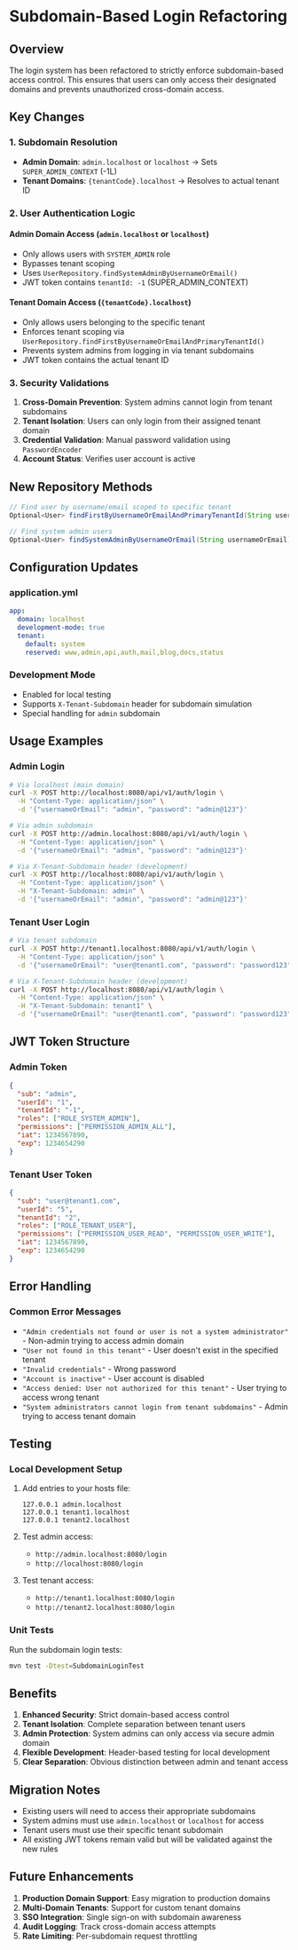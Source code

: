 # Subdomain-Based Login Refactoring

## Overview

The login system has been refactored to strictly enforce subdomain-based access control. This ensures that users can only access their designated domains and prevents unauthorized cross-domain access.

## Key Changes

### 1. Subdomain Resolution
- **Admin Domain**: `admin.localhost` or `localhost` → Sets `SUPER_ADMIN_CONTEXT` (-1L)
- **Tenant Domains**: `{tenantCode}.localhost` → Resolves to actual tenant ID

### 2. User Authentication Logic

#### Admin Domain Access (`admin.localhost` or `localhost`)
- Only allows users with `SYSTEM_ADMIN` role
- Bypasses tenant scoping
- Uses `UserRepository.findSystemAdminByUsernameOrEmail()`
- JWT token contains `tenantId: -1` (SUPER_ADMIN_CONTEXT)

#### Tenant Domain Access (`{tenantCode}.localhost`)
- Only allows users belonging to the specific tenant
- Enforces tenant scoping via `UserRepository.findFirstByUsernameOrEmailAndPrimaryTenantId()`
- Prevents system admins from logging in via tenant subdomains
- JWT token contains the actual tenant ID

### 3. Security Validations

1. **Cross-Domain Prevention**: System admins cannot login from tenant subdomains
2. **Tenant Isolation**: Users can only login from their assigned tenant domain
3. **Credential Validation**: Manual password validation using `PasswordEncoder`
4. **Account Status**: Verifies user account is active

## New Repository Methods

```java
// Find user by username/email scoped to specific tenant
Optional<User> findFirstByUsernameOrEmailAndPrimaryTenantId(String usernameOrEmail, Long tenantId);

// Find system admin users
Optional<User> findSystemAdminByUsernameOrEmail(String usernameOrEmail);
```

## Configuration Updates

### application.yml
```yaml
app:
  domain: localhost
  development-mode: true
  tenant:
    default: system
    reserved: www,admin,api,auth,mail,blog,docs,status
```

### Development Mode
- Enabled for local testing
- Supports `X-Tenant-Subdomain` header for subdomain simulation
- Special handling for `admin` subdomain

## Usage Examples

### Admin Login
```bash
# Via localhost (main domain)
curl -X POST http://localhost:8080/api/v1/auth/login \
  -H "Content-Type: application/json" \
  -d '{"usernameOrEmail": "admin", "password": "admin@123"}'

# Via admin subdomain
curl -X POST http://admin.localhost:8080/api/v1/auth/login \
  -H "Content-Type: application/json" \
  -d '{"usernameOrEmail": "admin", "password": "admin@123"}'

# Via X-Tenant-Subdomain header (development)
curl -X POST http://localhost:8080/api/v1/auth/login \
  -H "Content-Type: application/json" \
  -H "X-Tenant-Subdomain: admin" \
  -d '{"usernameOrEmail": "admin", "password": "admin@123"}'
```

### Tenant User Login
```bash
# Via tenant subdomain
curl -X POST http://tenant1.localhost:8080/api/v1/auth/login \
  -H "Content-Type: application/json" \
  -d '{"usernameOrEmail": "user@tenant1.com", "password": "password123"}'

# Via X-Tenant-Subdomain header (development)
curl -X POST http://localhost:8080/api/v1/auth/login \
  -H "Content-Type: application/json" \
  -H "X-Tenant-Subdomain: tenant1" \
  -d '{"usernameOrEmail": "user@tenant1.com", "password": "password123"}'
```

## JWT Token Structure

### Admin Token
```json
{
  "sub": "admin",
  "userId": "1",
  "tenantId": "-1",
  "roles": ["ROLE_SYSTEM_ADMIN"],
  "permissions": ["PERMISSION_ADMIN_ALL"],
  "iat": 1234567890,
  "exp": 1234654290
}
```

### Tenant User Token
```json
{
  "sub": "user@tenant1.com",
  "userId": "5",
  "tenantId": "2",
  "roles": ["ROLE_TENANT_USER"],
  "permissions": ["PERMISSION_USER_READ", "PERMISSION_USER_WRITE"],
  "iat": 1234567890,
  "exp": 1234654290
}
```

## Error Handling

### Common Error Messages
- `"Admin credentials not found or user is not a system administrator"` - Non-admin trying to access admin domain
- `"User not found in this tenant"` - User doesn't exist in the specified tenant
- `"Invalid credentials"` - Wrong password
- `"Account is inactive"` - User account is disabled
- `"Access denied: User not authorized for this tenant"` - User trying to access wrong tenant
- `"System administrators cannot login from tenant subdomains"` - Admin trying to access tenant domain

## Testing

### Local Development Setup
1. Add entries to your hosts file:
   ```
   127.0.0.1 admin.localhost
   127.0.0.1 tenant1.localhost
   127.0.0.1 tenant2.localhost
   ```

2. Test admin access:
   - `http://admin.localhost:8080/login`
   - `http://localhost:8080/login`

3. Test tenant access:
   - `http://tenant1.localhost:8080/login`
   - `http://tenant2.localhost:8080/login`

### Unit Tests
Run the subdomain login tests:
```bash
mvn test -Dtest=SubdomainLoginTest
```

## Benefits

1. **Enhanced Security**: Strict domain-based access control
2. **Tenant Isolation**: Complete separation between tenant users
3. **Admin Protection**: System admins can only access via secure admin domain
4. **Flexible Development**: Header-based testing for local development
5. **Clear Separation**: Obvious distinction between admin and tenant access

## Migration Notes

- Existing users will need to access their appropriate subdomains
- System admins must use `admin.localhost` or `localhost` for access
- Tenant users must use their specific tenant subdomain
- All existing JWT tokens remain valid but will be validated against the new rules

## Future Enhancements

1. **Production Domain Support**: Easy migration to production domains
2. **Multi-Domain Tenants**: Support for custom tenant domains
3. **SSO Integration**: Single sign-on with subdomain awareness
4. **Audit Logging**: Track cross-domain access attempts
5. **Rate Limiting**: Per-subdomain request throttling 